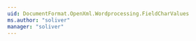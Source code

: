 ```yaml
---
uid: DocumentFormat.OpenXml.Wordprocessing.FieldCharValues
ms.author: "soliver"
manager: "soliver"
---
```

